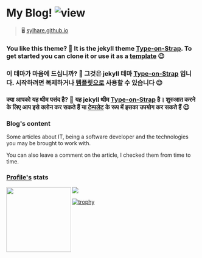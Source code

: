 # My Blog! ![view](https://komarev.com/ghpvc/?username=sylhare&label=View%20Counter&color=0e75b6&style=flat)

> 🖥️ [sylhare.github.io](https://sylhare.github.io/)

### You like this theme? 🎨 It is the jekyll theme [Type-on-Strap](https://github.com/sylhare/Type-on-Strap). To get started you can clone it or use it as a [template](https://github.com/sylhare/Type-on-Strap) 😉
### 이 테마가 마음에 드십니까? 🎨 그것은 jekyll 테마 [Type-on-Strap](https://github.com/sylhare/Type-on-Strap) 입니다. 시작하려면 복제하거나 [템플릿으로](https://github.com/sylhare/Type-on-Strap) 사용할 수 있습니다 😉
### क्या आपको यह थीम पसंद है? 🎨 यह jekyll थीम [Type-on-Strap](https://github.com/sylhare/Type-on-Strap) है। शुरुआत करने के लिए आप इसे क्लोन कर सकते हैं या [टेम्पलेट](https://github.com/sylhare/Type-on-Strap) के रूप में इसका उपयोग कर सकते हैं 😉

### Blog's content

Some articles about IT, being a software developer and the technologies you may be brought to work with.

You can also leave a comment on the article, I checked them from time to time.

### [Profile's](https://rahuldkjain.github.io/gh-profile-readme-generator/) stats

<div>
  <img height="170" align="left" src="https://github-readme-stats.vercel.app/api?username=sylhare&count_private=true&include_all_commits=true" />
  <img src="https://github-readme-streak-stats.herokuapp.com/?user=sylhare" />
</div>

[![trophy](https://github-profile-trophy.vercel.app/?username=sylhare&row=1&column=8)](https://github.com/ryo-ma/github-profile-trophy)
